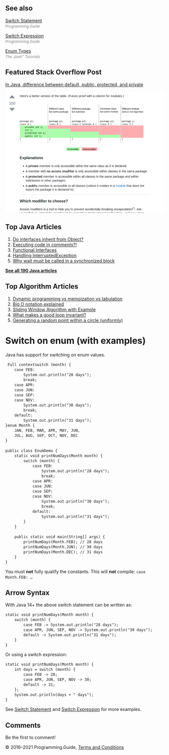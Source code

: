 <span class="underline"></span>

<span class="underline"></span>

## See also

[Switch Statement](switch-statement.html)  
<span style="color: grey; font-style: italic; font-size: smaller">Programming.Guide</span>

[Switch Expression](switch-expression.html)  
<span style="color: grey; font-style: italic; font-size: smaller">Programming.Guide</span>

[Enum Types](https://docs.oracle.com/javase/tutorial/java/javaOO/enum.html)  
<span style="color: grey; font-style: italic; font-size: smaller">The Java™ Tutorials</span>

## Featured Stack Overflow Post

[In Java, difference between default, public, protected, and private](https://stackoverflow.com/a/33627846/276052)

[<img src="../images/so-featured-33627846.png" alt="StackOverflow screenshot thumbnail" class="screenshot" />](https://stackoverflow.com/a/33627846/276052)

<span class="underline"></span>

## Top Java Articles

1.  [Do interfaces inherit from Object?](do-interfaces-inherit-from-object.html)
2.  [Executing code in comments?!](executing-code-in-comments.html)
3.  [Functional Interfaces](functional-interfaces.html)
4.  [Handling InterruptedException](handling-interrupted-exceptions.html)
5.  [Why wait must be called in a synchronized block](why-wait-must-be-in-synchronized.html)

[**See all 190 Java articles**](index.html)

## Top Algorithm Articles

1.  [Dynamic programming vs memoization vs tabulation](../dynamic-programming-vs-memoization-vs-tabulation.html)
2.  [Big O notation explained](../big-o-notation-explained.html)
3.  [Sliding Window Algorithm with Example](../sliding-window-example.html)
4.  [What makes a good loop invariant?](../what-makes-a-good-loop-invariant.html)
5.  [Generating a random point within a circle (uniformly)](../random-point-within-circle.html)

# Switch on enum (with examples)

Java has support for switching on enum values.

     Full contextswitch (month) {
        case FEB:
            System.out.println("28 days");
            break;
        case APR:
        case JUN:
        case SEP:
        case NOV:
            System.out.println("30 days");
            break;
        default:
            System.out.println("31 days");
    }enum Month {
        JAN, FEB, MAR, APR, MAY, JUN,
        JUL, AUG, SEP, OCT, NOV, DEC
    }

    public class EnumDemo {
        static void printNumDays(Month month) {
            switch (month) {
                case FEB:
                    System.out.println("28 days");
                    break;
                case APR:
                case JUN:
                case SEP:
                case NOV:
                    System.out.println("30 days");
                    break;
                default:
                    System.out.println("31 days");
            }
        }

        public static void main(String[] args) {
            printNumDays(Month.FEB); // 28 days
            printNumDays(Month.JUN); // 30 days
            printNumDays(Month.DEC); // 31 days
        }
    }

You must **not** fully qualify the constants. This will **not** compile: `case Month.FEB: …`

## Arrow Syntax

With Java 14+ the above switch statement can be written as:

    static void printNumDays(Month month) {
        switch (month) {
            case FEB -> System.out.println("28 days");
            case APR, JUN, SEP, NOV -> System.out.println("30 days");
            default -> System.out.println("31 days");
        }
    }

Or using a switch expression:

    static void printNumDays(Month month) {
        int days = switch (month) {
            case FEB -> 28;
            case APR, JUN, SEP, NOV -> 30;
            default -> 31;
        };
        System.out.println(days + " days");
    }

See [Switch Statement](switch-statement.html) and [Switch Expression](switch-expression.html) for more examples.

## Comments

Be the first to comment!

© 2016–2021 Programming.Guide, [Terms and Conditions](../terms-and-conditions.html)
